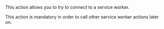 This action allows you to try to connect to a service worker.

This action is mandatory in order to call other service worker actions later on.